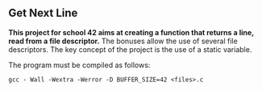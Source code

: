## Get Next Line

**This project for school 42 aims at creating a function that returns a line, read from a file descriptor.**
The bonuses allow the use of several file descriptors. 
The key concept of the project is the use of a static variable.

The program must be compiled as follows: 
```
gcc - Wall -Wextra -Werror -D BUFFER_SIZE=42 <files>.c
```
